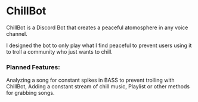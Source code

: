 # ChillBot
ChillBot is a Discord Bot that creates a peaceful atomosphere in any voice channel.

I designed the bot to only play what I find peaceful to prevent users using it to troll a community who just wants to chill.

### Planned Features:
Analyzing a song for constant spikes in BASS to prevent trolling with ChillBot,
Adding a constant stream of chill music, Playlist or other methods for grabbing songs.
